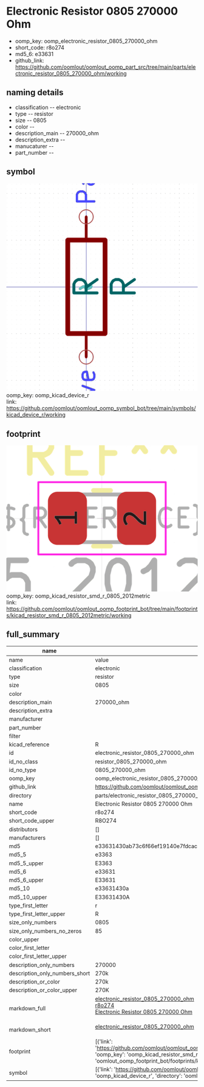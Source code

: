 # Electronic Resistor 0805 270000 Ohm

  
* oomp_key: oomp_electronic_resistor_0805_270000_ohm 
* short_code: r8o274
* md5_6: e33631  
* github_link: https://github.com/oomlout/oomlout_oomp_part_src/tree/main/parts/electronic_resistor_0805_270000_ohm/working  
## naming details
* classification -- electronic
* type -- resistor
* size -- 0805
* color -- 
* description_main -- 270000_ohm
* description_extra -- 
* manucaturer -- 
* part_number -- 



## symbol

![](symbol/0/working/working_600.png)  
oomp_key: oomp_kicad_device_r  
link: https://github.com/oomlout/oomlout_oomp_symbol_bot/tree/main/symbols/kicad_device_r/working  

## footprint

![](footprint/0/working/working_600.png)  
oomp_key: oomp_kicad_resistor_smd_r_0805_2012metric  
link: https://github.com/oomlout/oomlout_oomp_footprint_bot/tree/main/footprints/kicad_resistor_smd_r_0805_2012metric/working  

## full_summary
| name | value | 
| --- | --- | 
| name | value | 
| classification | electronic | 
| type | resistor | 
| size | 0805 | 
| color |  | 
| description_main | 270000_ohm | 
| description_extra |  | 
| manufacturer |  | 
| part_number |  | 
| filter |  | 
| kicad_reference | R | 
| id | electronic_resistor_0805_270000_ohm | 
| id_no_class | resistor_0805_270000_ohm | 
| id_no_type | 0805_270000_ohm | 
| oomp_key | oomp_electronic_resistor_0805_270000_ohm | 
| github_link | https://github.com/oomlout/oomlout_oomp_part_src/tree/main/parts/electronic_resistor_0805_270000_ohm/working | 
| directory | parts/electronic_resistor_0805_270000_ohm | 
| name | Electronic Resistor 0805 270000 Ohm | 
| short_code | r8o274 | 
| short_code_upper | R8O274 | 
| distributors | [] | 
| manufacturers | [] | 
| md5 | e33631430ab73c6f66ef19140e7fdcac | 
| md5_5 | e3363 | 
| md5_5_upper | E3363 | 
| md5_6 | e33631 | 
| md5_6_upper | E33631 | 
| md5_10 | e33631430a | 
| md5_10_upper | E33631430A | 
| type_first_letter | r | 
| type_first_letter_upper | R | 
| size_only_numbers | 0805 | 
| size_only_numbers_no_zeros | 85 | 
| color_upper |  | 
| color_first_letter |  | 
| color_first_letter_upper |  | 
| description_only_numbers | 270000 | 
| description_only_numbers_short | 270k | 
| description_or_color | 270k | 
| description_or_color_upper | 270K | 
| markdown_full | [electronic_resistor_0805_270000_ohm](https://github.com/oomlout/oomlout_oomp_part_src/tree/main/parts/electronic_resistor_0805_270000_ohm/working)<br>[r8o274](https://github.com/oomlout/oomlout_oomp_part_src/tree/main/parts/electronic_resistor_0805_270000_ohm/working)<br>[Electronic Resistor 0805 270000 Ohm](https://github.com/oomlout/oomlout_oomp_part_src/tree/main/parts/electronic_resistor_0805_270000_ohm/working)<br><br> | 
| markdown_short | [electronic_resistor_0805_270000_ohm](https://github.com/oomlout/oomlout_oomp_part_src/tree/main/parts/electronic_resistor_0805_270000_ohm/working)<br><br> | 
| footprint | [{'link': 'https://github.com/oomlout/oomlout_oomp_footprint_bot/tree/main/foootprntss/kicad_resistor_smd_r_0805_2012metric', 'oomp_key': 'oomp_kicad_resistor_smd_r_0805_2012metric', 'directory': 'oomlout_oomp_footprint_bot/footprints/kicad_resistor_smd_r_0805_2012metric//working/working.kicad_mod'}] | 
| symbol | [{'link': 'https://github.com/oomlout/oomlout_oomp_symbol_bot/tree/main/symbols/kicad_device_r', 'oomp_key': 'oomp_kicad_device_r', 'directory': 'oomlout_oomp_symbol_bot/symbols/kicad_device_r//working/working.kicad_sym'}] | 
